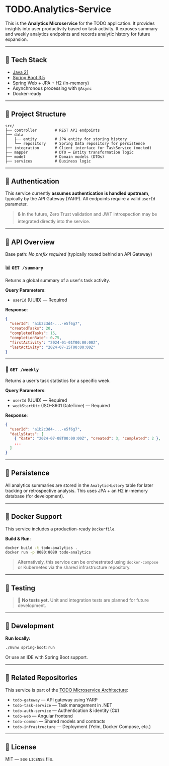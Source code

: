 # TODO.Analytics-Service

This is the **Analytics Microservice** for the TODO application. It provides insights into user productivity based on task activity. It exposes summary and weekly analytics endpoints and records analytic history for future expansion.

---

## 🧹 Tech Stack

* [Java 21](https://openjdk.org/projects/jdk/21/)
* [Spring Boot 3.5](https://spring.io/projects/spring-boot)
* Spring Web + JPA + H2 (in-memory)
* Asynchronous processing with `@Async`
* Docker-ready

---

## 📁 Project Structure

```
src/
├── controller        # REST API endpoints
├── data
│   ├── entity        # JPA entity for storing history
│   └── repository    # Spring Data repository for persistence
├── integration       # Client interface for TaskService (mocked)
├── mapper            # DTO ↔ Entity transformation logic
├── model             # Domain models (DTOs)
├── services          # Business logic
```

---

## 🔐 Authentication

This service currently **assumes authentication is handled upstream**, typically by the API Gateway (YARP). All endpoints require a valid `userId` parameter.

> 🔒 In the future, Zero Trust validation and JWT introspection may be integrated directly into the service.

---

## 📘 API Overview

Base path: *No prefix required* (typically routed behind an API Gateway)

### 📊 `GET /summary`

Returns a global summary of a user's task activity.

**Query Parameters**:

* `userId` (UUID) — Required

**Response**:

```json
{
  "userId": "a1b2c3d4-...-e5f6g7",
  "createdTasks": 20,
  "completedTasks": 15,
  "completionRate": 0.75,
  "firstActivity": "2024-01-01T00:00:00Z",
  "lastActivity": "2024-07-15T00:00:00Z"
}
```

---

### 📅 `GET /weekly`

Returns a user's task statistics for a specific week.

**Query Parameters**:

* `userId` (UUID) — Required
* `weekStartUtc` (ISO-8601 DateTime) — Required

**Response**:

```json
{
  "userId": "a1b2c3d4-...-e5f6g7",
  "dailyStats": [
    { "date": "2024-07-08T00:00:00Z", "created": 3, "completed": 2 },
    ...
  ]
}
```

---

## 📂 Persistence

All analytics summaries are stored in the `AnalyticHistory` table for later tracking or retrospective analysis. This uses JPA + an H2 in-memory database (for development).

---

## 🐳 Docker Support

This service includes a production-ready `Dockerfile`.

**Build & Run**:

```bash
docker build -t todo-analytics .
docker run -p 8080:8080 todo-analytics
```

> Alternatively, this service can be orchestrated using `docker-compose` or Kubernetes via the shared infrastructure repository.

---

## 🧪 Testing

> 🚧 **No tests yet.** Unit and integration tests are planned for future development.

---

## 🚀 Development

**Run locally:**

```bash
./mvnw spring-boot:run
```

Or use an IDE with Spring Boot support.

---

## 🔗 Related Repositories

This service is part of the [TODO Microservice Architecture](https://github.com/Abstractize):

* `todo-gateway` — API gateway using YARP
* `todo-task-service` — Task management in .NET
* `todo-auth-service` — Authentication & identity (C#)
* `todo-web` — Angular frontend
* `todo-common` — Shared models and contracts
* `todo-infrastructure` — Deployment (Yelm, Docker Compose, etc.)

---

## 📄 License

MIT — see `LICENSE` file.
